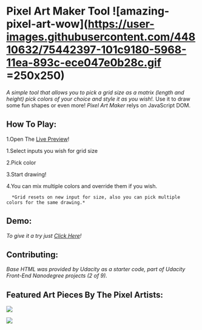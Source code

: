 # Pixel Art Maker Tool  ![amazing-pixel-art-wow](https://user-images.githubusercontent.com/44810632/75442397-101c9180-5968-11ea-893c-ece047e0b28c.gif =250x250)

*A simple tool that allows you to pick a grid size as a matrix (length and height) pick colors of your choice and style it as you wish!.*
Use it to draw some fun shapes or even more!
_Pixel Art Maker_ relys on JavaScript DOM.

## How To Play:


1.Open The [Live Preview](https://safei-ashraf.github.io/Pixel-Art-Maker/index.html)!



1.Select inputs you wish for grid size


2.Pick color


3.Start drawing!


4.You can mix multiple colors and override them if you wish.


      *Grid resets on new input for size, also you can pick multiple colors for the same drawing.*
      
      
## Demo:


*To give it a try just [Click Here](https://safei-ashraf.github.io/Pixel-Art-Maker/index.html)!*

## Contributing:


*Base HTML was provided by Udacity as a starter code, part of Udacity Front-End Nanodegree projects (2 of 9).*


## Featured Art Pieces By The Pixel Artists:

![](https://user-images.githubusercontent.com/44810632/75441946-34c43980-5967-11ea-8b13-351513e5f265.jpg)


![](https://user-images.githubusercontent.com/44810632/75441974-3a218400-5967-11ea-9d9e-0a0aa958fa23.png)




